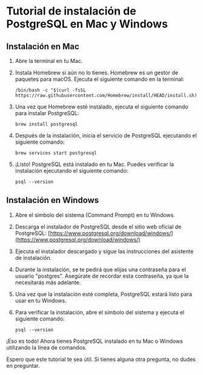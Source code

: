 # Tutorial de instalación de PostgreSQL en Mac y Windows

## Instalación en Mac

1. Abre la terminal en tu Mac.

2. Instala Homebrew si aún no lo tienes. Homebrew es un gestor de paquetes para macOS. Ejecuta el siguiente comando en la terminal:

    ```shell
    /bin/bash -c "$(curl -fsSL https://raw.githubusercontent.com/Homebrew/install/HEAD/install.sh)"
    ```

3. Una vez que Homebrew esté instalado, ejecuta el siguiente comando para instalar PostgreSQL:

    ```shell
    brew install postgresql
    ```

4. Después de la instalación, inicia el servicio de PostgreSQL ejecutando el siguiente comando:

    ```shell
    brew services start postgresql
    ```

5. ¡Listo! PostgreSQL está instalado en tu Mac. Puedes verificar la instalación ejecutando el siguiente comando:

    ```shell
    psql --version
    ```

## Instalación en Windows

1. Abre el símbolo del sistema (Command Prompt) en tu Windows.

2. Descarga el instalador de PostgreSQL desde el sitio web oficial de PostgreSQL: [https://www.postgresql.org/download/windows/](https://www.postgresql.org/download/windows/)

3. Ejecuta el instalador descargado y sigue las instrucciones del asistente de instalación.

4. Durante la instalación, se te pedirá que elijas una contraseña para el usuario "postgres". Asegúrate de recordar esta contraseña, ya que la necesitarás más adelante.

5. Una vez que la instalación esté completa, PostgreSQL estará listo para usar en tu Windows.

6. Para verificar la instalación, abre el símbolo del sistema y ejecuta el siguiente comando:

    ```shell
    psql --version
    ```

¡Eso es todo! Ahora tienes PostgreSQL instalado en tu Mac o Windows utilizando la línea de comandos.

Espero que este tutorial te sea útil. Si tienes alguna otra pregunta, no dudes en preguntar.